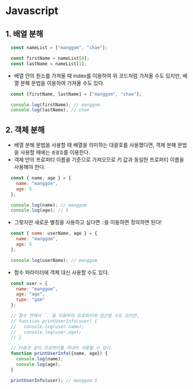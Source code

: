 # Javascript

## 1. 배열 분해

``` javascript
  const nameList = ["manggom", "chae"];

  const firstName = nameList[0];
  const lastName = nameList[1];
```

- 배열 안의 원소를 가져올 때 index를 이용하여 위 코드처럼 가져올 수도 있지만, 배열 분해 문법을 이용하여 가져올 수도 있다.

``` javascript
  const [firstName, lastName] = ["manggom", "chae"];

  console.log(firstName); // manggom
  console.log(lastName); // chae
```

## 2. 객체 분해

- 배열 분해 문법을 사용할 때 배열을 의미하는 대괄호를 사용했다면, 객체 분해 문법을 사용할 때에는 `중괄호`를 이용한다.
- 객체 안의 프로퍼티 이름을 기준으로 가져오므로 키 값과 동일한 프로퍼티 이름을 사용해야 한다.

``` javascript
  const { name, age } = {
    name: "manggom",
    age: 5
  };

  console.log(name); // manggom
  console.log(age); // 5
```

- 그렇지만 새로운 별칭을 사용하고 싶다면 `:`을 이용하면 정의하면 된다!

``` javascript
  const { name: userName, age } = {
    name: "manggom",
    age: 5
  };

  console.log(userName); // manggom
```

- 함수 파라미터에 객체 대신 사용할 수도 있다.

``` javascript
  const user = {  
    name: "manggom",
    age: "age",
    type: "gom"
  };

  // 함수 안에서 `.`을 이용하여 프로퍼티에 접근할 수도 있지만,
  // function printUserInfo(user) {
  //   console.log(user.name);
  //   console.log(user.age);
  // }

  // 다음과 같이 프로퍼티를 꺼내어 사용할 수 있다.
  function printUserInfo({name, age}) {
    console.log(name);
    console.log(age);
  }

  printUserInfo(user); // manggom 5
```
